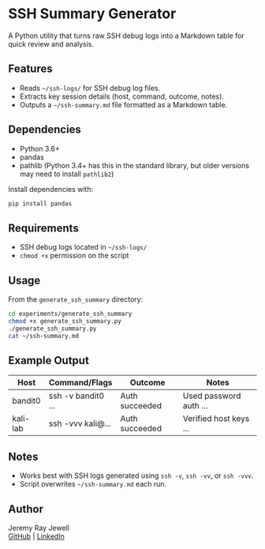 # SSH Summary Generator

A Python utility that turns raw SSH debug logs into a Markdown table for quick review and analysis.

## Features
- Reads `~/ssh-logs/` for SSH debug log files.
- Extracts key session details (host, command, outcome, notes).
- Outputs a `~/ssh-summary.md` file formatted as a Markdown table.

## Dependencies
- Python 3.6+
- pandas
- pathlib (Python 3.4+ has this in the standard library, but older versions may need to install `pathlib2`)

Install dependencies with:
```bash
pip install pandas
```

## Requirements
- SSH debug logs located in `~/ssh-logs/`
- `chmod +x` permission on the script

## Usage
From the `generate_ssh_summary` directory:
```bash
cd experiments/generate_ssh_summary
chmod +x generate_ssh_summary.py
./generate_ssh_summary.py
cat ~/ssh-summary.md
```

## Example Output
| Host      | Command/Flags        | Outcome           | Notes                   |
|-----------|----------------------|-------------------|-------------------------|
| bandit0   | ssh -v bandit0 ...   | Auth succeeded    | Used password auth ...  |
| kali-lab  | ssh -vvv kali@...    | Auth succeeded    | Verified host keys ...  |

## Notes
- Works best with SSH logs generated using `ssh -v`, `ssh -vv`, or `ssh -vvv`.
- Script overwrites `~/ssh-summary.md` each run.

## Author
Jeremy Ray Jewell  
[GitHub](https://github.com/jeremyrayjewell) | [LinkedIn](https://www.linkedin.com/in/jeremyrayjewell)
